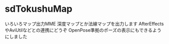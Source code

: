 # sdTokushuMap
いろいろマップ出力MME
深度マップとか法線マップを出力します
AfterEffectsやAviUtilなどとの連携にどうぞ
OpenPose準拠のポーズの表示にもできるようにしました
